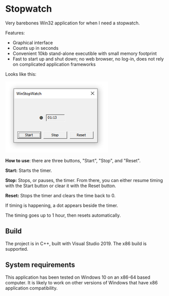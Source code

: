 # Stopwatch
Very barebones Win32 application for when I need a stopwatch.

Features:
* Graphical interface
* Counts up in seconds
* Convenient 10kb stand-alone executible with small memory footprint
* Fast to start up and shut down; no web browser, no log-in, does not rely on complicated application frameworks

Looks like this:

![Image](https://raw.githubusercontent.com/clandrew/stopwatch/main/Images/Screenshot.png "Image")

**How to use**: there are three buttons, "Start", "Stop", and "Reset".

**Start:** Starts the timer.

**Stop:** Stops, or pauses, the timer. From there, you can either resume timing with the Start button or clear it with the Reset button.

**Reset:** Stops the timer and clears the time back to 0.

If timing is happening, a dot appears beside the timer.

The timing goes up to 1 hour, then resets automatically.

## Build
The project is in C++, built with Visual Studio 2019. The x86 build is supported.

## System requirements
This application has been tested on Windows 10 on an x86-64 based computer. It is likely to work on other versions of Windows that have x86 application compatibility.
